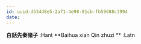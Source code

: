 ```yaml
---
id: uuid-d534d8e5-2a71-4e98-81cb-fb59688c3994
date: 
---
```


**白話先秦諸子** :Hant
**Baihua xian Qin zhuzi ** :Latn